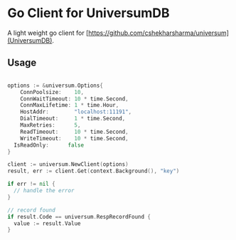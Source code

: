 # Go Client for UniversumDB

A light weight go client for [https://github.com/cshekharsharma/universum](UniversumDB).


## Usage 

```go

options := &universum.Options{
	ConnPoolsize:    10,
	ConnWaitTimeout: 10 * time.Second,
	ConnMaxLifetime: 1 * time.Hour,
	HostAddr:        "localhost:11191",
	DialTimeout:     1 * time.Second,
	MaxRetries:      5,
	ReadTimeout:     10 * time.Second,
	WriteTimeout:    10 * time.Second,
  IsReadOnly:      false
}

client := universum.NewClient(options)
result, err := client.Get(context.Background(), "key")

if err != nil {
  // handle the error
}

// record found
if result.Code == universum.RespRecordFound {
  value := result.Value
}

```

